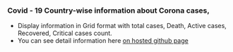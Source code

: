 ### Covid - 19 Country-wise information about Corona cases,
- Display information in Grid format with total cases, Death, Active cases, Recovered, Critical cases count.
- You can see detail information here [on hosted github page](https://changulpaye.github.io/COVID-19-Information/)

